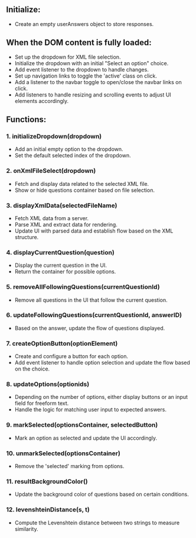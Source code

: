 ## Initialize:
- Create an empty userAnswers object to store responses.

## When the DOM content is fully loaded:
- Set up the dropdown for XML file selection.
- Initialize the dropdown with an initial "Select an option" choice.
- Add event listener to the dropdown to handle changes.
- Set up navigation links to toggle the 'active' class on click.
- Add a listener to the navbar toggle to open/close the navbar links on click.
- Add listeners to handle resizing and scrolling events to adjust UI elements accordingly.

## Functions:
### 1. initializeDropdown(dropdown)
   - Add an initial empty option to the dropdown.
   - Set the default selected index of the dropdown.

### 2. onXmlFileSelect(dropdown)
   - Fetch and display data related to the selected XML file.
   - Show or hide questions container based on file selection.

### 3. displayXmlData(selectedFileName)
   - Fetch XML data from a server.
   - Parse XML and extract data for rendering.
   - Update UI with parsed data and establish flow based on the XML structure.

### 4. displayCurrentQuestion(question)
   - Display the current question in the UI.
   - Return the container for possible options.

### 5. removeAllFollowingQuestions(currentQuestionId)
   - Remove all questions in the UI that follow the current question.

### 6. updateFollowingQuestions(currentQuestionId, answerID)
   - Based on the answer, update the flow of questions displayed.

### 7. createOptionButton(optionElement)
   - Create and configure a button for each option.
   - Add event listener to handle option selection and update the flow based on the choice.

### 8. updateOptions(optionids)
   - Depending on the number of options, either display buttons or an input field for freeform text.
   - Handle the logic for matching user input to expected answers.

### 9. markSelected(optionsContainer, selectedButton)
   - Mark an option as selected and update the UI accordingly.

### 10. unmarkSelected(optionsContainer)
   - Remove the 'selected' marking from options.

### 11. resultBackgroundColor()
   - Update the background color of questions based on certain conditions.

### 12. levenshteinDistance(s, t)
   - Compute the Levenshtein distance between two strings to measure similarity.
